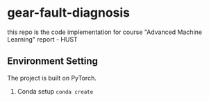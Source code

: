 # gear-fault-diagnosis
this repo is the code implementation for course "Advanced Machine Learning" report - HUST

## Environment Setting 
The project is built on PyTorch.
1. Conda setup
`conda create`
